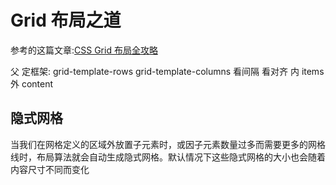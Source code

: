 # Grid 布局之道

参考的这篇文章:[CSS Grid 布局全攻略](https://juejin.im/post/5d2d7a67f265da1bb5652b91#heading-9)

父
 定框架:
  grid-template-rows
  grid-template-columns
 看间隔
 看对齐
  内 items
  外 content

## 隐式网格

当我们在网格定义的区域外放置子元素时，或因子元素数量过多而需要更多的网格线时，布局算法就会自动生成隐式网格。默认情况下这些隐式网格的大小也会随着内容尺寸不同而变化
